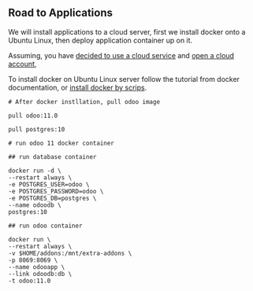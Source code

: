 ## Road to Applications

We will install applications to a cloud server, first we install docker onto a Ubuntu Linux, then deploy application container up on it. 

Assuming, you have [decided to use a cloud service](https://github.com/tacticlink/cheapdigital/blob/master/basis/go-cloud.md) and [open a cloud account](),

To install docker on Ubuntu Linux server follow the tutorial from docker documentation, or [install docker by scrips](https://github.com/tacticlink/cheapdigital/blob/master/dev/install-docker.md).

	# After docker instllation, pull odoo image

	pull odoo:11.0

	pull postgres:10

	# run odoo 11 docker container

	## run database container

	docker run -d \
	--restart always \
	-e POSTGRES_USER=odoo \
	-e POSTGRES_PASSWORD=odoo \ 
	-e POSTGRES_DB=postgres \
	--name odoodb \
	postgres:10

	## run odoo container

	docker run \ 
	--restart always \
	-v $HOME/addons:/mnt/extra-addons \
	-p 8069:8069 \
	--name odooapp \ 
	--link odoodb:db \
	-t odoo:11.0
